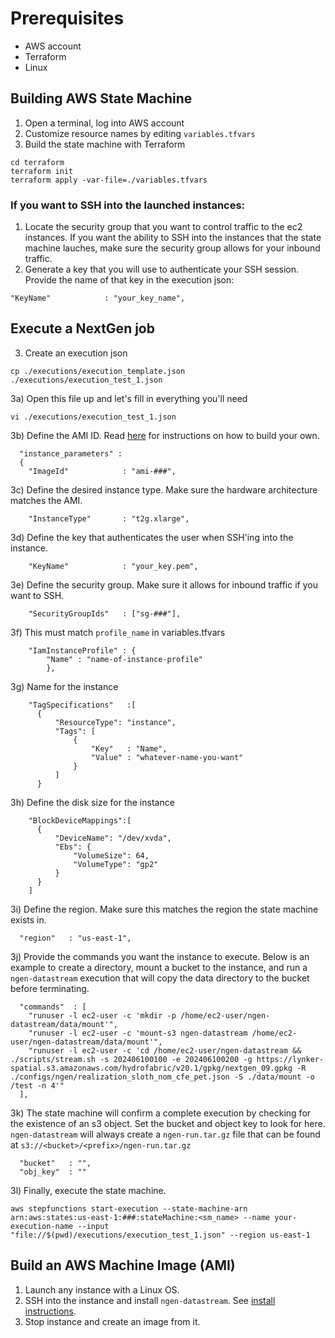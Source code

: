 # Prerequisites
* AWS account
* Terraform
* Linux

## Building AWS State Machine
1) Open a terminal, log into AWS account
2) Customize resource names by editing `variables.tfvars` 
3) Build the state machine with Terraform
```
cd terraform
terraform init
terraform apply -var-file=./variables.tfvars
```
### If you want to SSH into the launched instances:
1) Locate the security group that you want to control traffic to the ec2 instances. If you want the ability to SSH into the instances that the state machine lauches, make sure the security group allows for your inbound traffic.
2) Generate a key that you will use to authenticate your SSH session. Provide the name of that key in the execution json: 
```
"KeyName"            : "your_key_name",
```

## Execute a NextGen job
3) Create an execution json
```
cp ./executions/execution_template.json  ./executions/execution_test_1.json
```
3a) Open this file up and let's fill in everything you'll need
```
vi ./executions/execution_test_1.json
```
3b) Define the AMI ID. Read [here](#build-an-aws-machine-image-ami) for instructions on how to build your own. 
```
  "instance_parameters" :
  {
    "ImageId"            : "ami-###",
```
3c) Define the desired instance type. Make sure the hardware architecture matches the AMI.
```
    "InstanceType"       : "t2g.xlarge",
```
3d) Define the key that authenticates the user when SSH'ing into the instance. 
```
    "KeyName"            : "your_key.pem",
```
3e) Define the security group. Make sure it allows for inbound traffic if you want to SSH.
```
    "SecurityGroupIds"   : ["sg-###"],
```
3f) This must match `profile_name` in variables.tfvars
```
    "IamInstanceProfile" : {
        "Name" : "name-of-instance-profile"
        },
```
3g) Name for the instance
```
    "TagSpecifications"   :[
      {
          "ResourceType": "instance",
          "Tags": [
              {
                  "Key"   : "Name",
                  "Value" : "whatever-name-you-want"
              }
          ]
      }
```
3h) Define the disk size for the instance
```
    "BlockDeviceMappings":[
      {
          "DeviceName": "/dev/xvda",  
          "Ebs": {
              "VolumeSize": 64,
              "VolumeType": "gp2"  
          }
      }
    ]
```
3i) Define the region. Make sure this matches the region the state machine exists in.
```
  "region"   : "us-east-1",
```
3j) Provide the commands you want the instance to execute. Below is an example to create a directory, mount a bucket to the instance, and run a `ngen-datastream` execution that will copy the data directory to the bucket before terminating.
```
  "commands"  : [
    "runuser -l ec2-user -c 'mkdir -p /home/ec2-user/ngen-datastream/data/mount'",
    "runuser -l ec2-user -c 'mount-s3 ngen-datastream /home/ec2-user/ngen-datastream/data/mount'",
    "runuser -l ec2-user -c 'cd /home/ec2-user/ngen-datastream && ./scripts/stream.sh -s 202406100100 -e 202406100200 -g https://lynker-spatial.s3.amazonaws.com/hydrofabric/v20.1/gpkg/nextgen_09.gpkg -R ./configs/ngen/realization_sloth_nom_cfe_pet.json -S ./data/mount -o /test -n 4'"
  ],
```
3k) The state machine will confirm a complete execution by checking for the existence of an s3 object. Set the bucket and object key to look for here. `ngen-datastream` will always create a `ngen-run.tar.gz` file that can be found at `s3://<bucket>/<prefix>/ngen-run.tar.gz`
```
  "bucket"   : "",
  "obj_key"  : ""
```
3l) Finally, execute the state machine.
```
aws stepfunctions start-execution --state-machine-arn arn:aws:states:us-east-1:###:stateMachine:<sm_name> --name your-execution-name --input "file://$(pwd)/executions/execution_test_1.json" --region us-east-1
```


## Build an AWS Machine Image (AMI)
1) Launch any instance with a Linux OS.
2) SSH into the instance and install `ngen-datastream`. See [install instructions](https://github.com/CIROH-UA/ngen-datastream/blob/main/INSTALL.md).
3) Stop instance and create an image from it.
